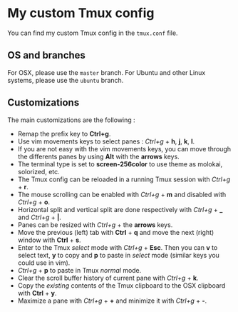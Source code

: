 # My custom Tmux config

You can find my custom Tmux config in the `tmux.conf` file.

## OS and branches

For OSX, please use the `master` branch.
For Ubuntu and other Linux systems, please use the `ubuntu` branch.

## Customizations

The main customizations are the following :

* Remap the prefix key to **Ctrl+g**.
* Use vim movements keys to select panes : *Ctrl+g* + **h**, **j**, **k**, **l**.
* If you are not easy with the vim movements keys, you can move through the differents panes by using **Alt** with the **arrows** keys.
* The terminal type is set to **screen-256color** to use theme as molokai, solorized, etc.
* The Tmux config can be reloaded in a running Tmux session with *Ctrl+g* + **r**.
* The mouse scrolling can be enabled with *Ctrl+g* + **m** and disabled with *Ctrl+g* + **o**.
* Horizontal split and vertical split are done respectively with *Ctrl+g* + **_** and *Ctrl+g* + **|**.
* Panes can be resized with *Ctrl+g* + the **arrows** keys.
* Move the previous (left) tab with **Ctrl** + **q** and move the next (right) window with **Ctrl** + **s**.
* Enter to the Tmux *select* mode with *Ctrl+g* + **Esc**. Then you can **v** to select text, **y** to copy and **p** to paste in *select* mode (similar keys you could use in vim).
* *Ctrl+g* + **p** to paste in Tmux *normal* mode.
* Clear the scroll buffer history of current pane with *Ctrl+g* + **k**.
* Copy the *existing* contents of the Tmux clipboard to the OSX clipboard with **Ctrl** + **y**.
* Maximize a pane with *Ctrl+g* + **+** and minimize it with *Ctrl+g* + **-**.
